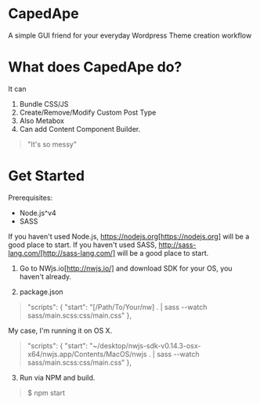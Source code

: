 # CapedApe
A simple GUI friend for your everyday Wordpress Theme creation workflow

# What does CapedApe do?
It can 

1. Bundle CSS/JS
2. Create/Remove/Modify Custom Post Type
 1. Also Metabox
3. Can add Content Component Builder.

> "It's so messy"

# Get Started

Prerequisites: 
- Node.js^v4
- SASS

If you haven't used Node.js, https://nodejs.org[https://nodejs.org] will be a good place to start.
If you haven't used SASS, http://sass-lang.com/[http://sass-lang.com/] will be a good place to start.


1. Go to NWjs.io[http://nwjs.io/] and download SDK for your OS, you haven't already.

2. package.json
>  "scripts": {
    "start": "[/Path/To/Your/nw] . | sass --watch sass/main.scss:css/main.css"
  },

My case, I'm running it on OS X.

> "scripts": {
    "start": "~/desktop/nwjs-sdk-v0.14.3-osx-x64/nwjs.app/Contents/MacOS/nwjs . | sass --watch sass/main.scss:css/main.css"
  },

3. Run via NPM and build.

> $ npm start

